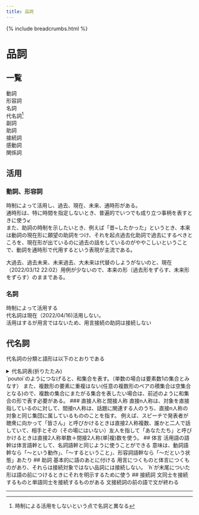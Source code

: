 ```yaml
---
title: 品詞
---
```

{% include breadcrumbs.html %}

# 品詞  
## 一覧  
動詞  
形容詞  
名詞  
代名詞[^pronoun]  
副詞  
助詞  
接続詞  
感動詞  
関係詞  
## 活用  
### 動詞、形容詞  
<!--TODO type="CHANGE",title="時制助詞？": 今は、母音が変わる活用をするとしているが、これを、子音の語尾に母音の助詞が後置されていると見ることもできるかもしれない。ただ、助詞なしの形がないので、ちょっと無理があるような気もするが-->  
時制によって活用し、過去、現在、未来、通時形がある。  
通時形は、特に時間を指定しないとき、普遍的でいつでも成り立つ事柄を表すときに使う↙  
また、助詞の時制を示したいとき、例えば「昔~したかった」というとき、本来は動詞の現在形に願望の助詞をつけ、それを起点過去化助詞で過去にするべきところを、現在形が出ているのに過去の話をしているのがややこしいということで、動詞を通時形で代用するという表現が主流である。  
<!--NOTE: これは、｢仮時制｣とでも言うべきか？英語の仮主語itみたいに、とりあえずなにかおいておかないといけないのでおいておいて、後で実際の時制が明示される、というような。-->  
大過去、過去未来、未来過去、大未来は代替のしようがないのと、現在（2022/03/12 22:02）用例が少ないので、本来の形（過去形をずらす、未来形をずらす）のままである。  
### 名詞  
時制によって活用する  
代名詞は現在（2022/04/16)活用しない。  
活用はするが用言ではないため、用言接続の助詞は接続しない  
## 代名詞
代名詞の分類と語形は以下のとおりである
<details>
<summary>代名詞表(折りたたみ)</summary>
<div style="overflow-x: scroll;">
    {% include specific-pronoun.html %}
</div>
</details>  
`poutoi`のようにつなげると、和集合を表す。（単数の場合は要素数1の集合とみなす）  
また、複数形の要素に重複はない(任意の複数形のペアの積集合は空集合となる)ので、複数の集合にまたがる集合を表したい場合は、前述のように和集合の形で表す必要がある。  
### 直接人称と間接人称
直接n人称は、対象を直接指しているのに対して、間接n人称は、話題に関連する人のうち、直接n人称の対象と同じ集団に属しているもののことを指す。  
例えば、スピーチで発表者が聴衆に向かって「皆さん」と呼びかけるときは直接2人称複数、誰かと二人で話していて、相手とその（その場にはいない）友人を指して「あなたたち」と呼びかけるときは直接2人称単数＋間接2人称(単|複)数を使う。
## 体言  
活用語の語幹は体言語幹として、名詞語幹と同じように使うことができる  
意味は、動詞語幹なら「〜という動作」、「〜するということ」、形容詞語幹なら「〜だという状態」あたり  
## 助詞  
基本的に語のあとに付ける  
用言につくものと体言につくものがあり、それらは接続対象ではない品詞には接続しない。  
`h`が末尾についた形は語の前につけるときにそれを明示するために使う  
## 接続詞  
文同士を接続するものと単語同士を接続するものがある  
文接続詞の前の語で文が終わる  

---

[^pronoun]: 時制による活用をしないという点で名詞と異なる
